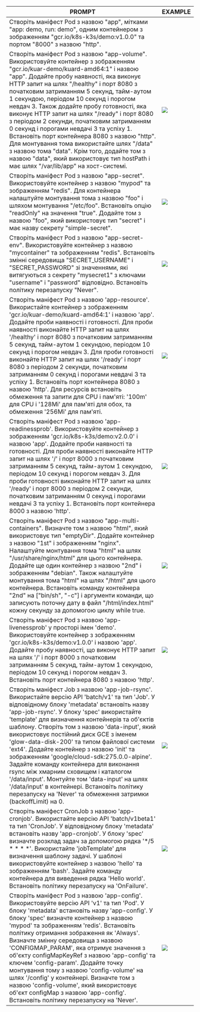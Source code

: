 | PROMPT | EXAMPLE |
|---|---|
| Створіть маніфест Pod з назвою "app", мітками "app: demo, run: demo", одним контейнером з зображенням "gcr.io/k8s-k3s/demo:v1.0.0" та портом "8000" з назвою "http". | [](/yaml/app.yaml) |
| Створіть маніфест Pod з назвою "app-volume". Використовуйте контейнер з зображенням "gcr.io/kuar-demo/kuard-amd64:1" і назвою "app". Додайте пробу наявності, яка виконує HTTP запит на шлях "/healthy" і порт 8080 з початковим затриманням 5 секунд, тайм-аутом 1 секундою, періодом 10 секунд і порогом невдач 3. Також додайте пробу готовності, яка виконує HTTP запит на шлях "/ready" і порт 8080 з періодом 2 секунди, початковим затриманням 0 секунд і порогами невдачі 3 та успіху 1. Встановіть порт контейнера 8080 з назвою "http". Для монтування тома використайте шлях "/data" з назвою тома "data". Крім того, додайте том з назвою "data", який використовує тип hostPath і має шлях "/var/lib/app" на хост-системі. | ![](/yaml/app-volumeMounts.yaml) |
| Створіть маніфест Pod з назвою "app-secret". Використовуйте контейнер з назвою "mypod" та зображенням "redis". Для контейнера налаштуйте монтування тома з назвою "foo" і шляхом монтування "/etc/foo". Встановіть опцію "readOnly" на значення "true". Додайте том з назвою "foo", який використовує тип "secret" і має назву секрету "simple-secret". | ![](/yaml/app-secret.yaml) |
| Створіть маніфест Pod з назвою "app-secret-env". Використовуйте контейнер з назвою "mycontainer" та зображенням "redis". Встановіть змінні середовища "SECRET_USERNAME" і "SECRET_PASSWORD" зі значеннями, які витягуються з секрету "mysecret1" з ключами "username" і "password" відповідно. Встановіть політику перезапуску "Never". | ![](/yaml/app-secret-env.yaml) |
| Створіть маніфест Pod з назвою 'app-resource'. Використайте контейнер з зображенням 'gcr.io/kuar-demo/kuard-amd64:1' і назвою 'app'. Додайте проби наявності і готовності. Для проби наявності виконайте HTTP запит на шлях '/healthy' і порт 8080 з початковим затриманням 5 секунд, тайм-аутом 1 секундою, періодом 10 секунд і порогом невдач 3. Для проби готовності виконайте HTTP запит на шлях '/ready' і порт 8080 з періодом 2 секунди, початковим затриманням 0 секунд і порогами невдачі 3 та успіху 1. Встановіть порт контейнера 8080 з назвою 'http'. Для ресурсів встановіть обмеження та запити для CPU і пам'яті: '100m' для CPU і '128Mi' для пам'яті для обох, та обмеження '256Mi' для пам'яті. | ![](/yaml/app-resources.yaml) |
| Створіть маніфест Pod з назвою 'app-readinessprob'. Використовуйте контейнер з зображенням 'gcr.io/k8s-k3s/demo:v2.0.0' і назвою 'app'. Додайте проби наявності та готовності. Для проби наявності виконайте HTTP запит на шлях '/' і порт 8000 з початковим затриманням 5 секунд, тайм-аутом 1 секундою, періодом 10 секунд і порогом невдач 3. Для проби готовності виконайте HTTP запит на шлях '/ready' і порт 8000 з періодом 2 секунди, початковим затриманням 0 секунд і порогами невдачі 3 та успіху 1. Встановіть порт контейнера 8000 з назвою 'http'. | ![](/yaml/app-readinessProbe.yaml) |
| Створіть маніфест Pod з назвою "app-multi-containers". Визначте том з назвою "html", який використовує тип "emptyDir". Додайте контейнер з назвою "1st" і зображенням "nginx". Налаштуйте монтування тома "html" на шлях "/usr/share/nginx/html" для цього контейнера. Додайте ще один контейнер з назвою "2nd" і зображенням "debian". Також налаштуйте монтування тома "html" на шлях "/html" для цього контейнера. Встановіть команду контейнера "2nd" на ["bin/sh", "-c"] і аргументи команди, що записують поточну дату в файл "/html/index.html" кожну секунду за допомогою циклу while true. | ![](/yaml/app-multicontainer.yaml) |
| Створіть маніфест Pod з назвою 'app-livenessprob' у просторі імен 'demo'. Використовуйте контейнер з зображенням 'gcr.io/k8s-k3s/demo:v1.0.0' і назвою 'app'. Додайте пробу наявності, що виконує HTTP запит на шлях '/' і порт 8000 з початковим затриманням 5 секунд, тайм-аутом 1 секундою, періодом 10 секунд і порогом невдач 3. Встановіть порт контейнера 8080 з назвою 'http'. | ![](/yaml/app-livenessProbe.yaml) |
| Створіть маніфест Job з назвою 'app-job-rsync'. Використайте версію API 'batch/v1' та тип 'Job'. У відповідному блоку 'metadata' встановіть назву 'app-job-rsync'. У блоку 'spec' використайте 'template' для визначення контейнерів та об'єктів шаблону. Створіть том з назвою 'data-input', який використовує постійний диск GCE з іменем 'glow-data-disk-200' та типом файлової системи 'ext4'. Додайте контейнер з назвою 'init' та зображенням 'google/cloud-sdk:275.0.0-alpine'. Задайте команду контейнера для виконання rsync між хмарним сховищем і каталогом '/data/input'. Монтуйте том 'data-input' на шлях '/data/input' в контейнері. Встановіть політику перезапуску на 'Never' та обмеження затримки (backoffLimit) на 0. | ![](/yaml/app-job.yaml) |
| Створіть маніфест CronJob з назвою 'app-cronjob'. Використайте версію API 'batch/v1beta1' та тип 'CronJob'. У відповідному блоку 'metadata' встановіть назву 'app-cronjob'. У блоку 'spec' визначте розклад задач за допомогою рядка '*/5 * * * *'. Використайте 'jobTemplate' для визначення шаблону задачі. У шаблоні використовуйте контейнер з назвою 'hello' та зображенням 'bash'. Задайте команду контейнера для виведення рядка 'Hello world'. Встановіть політику перезапуску на 'OnFailure'. | ![](/yaml/app-cronjob.yaml) |
| Створіть маніфест Pod з назвою 'app-config'. Використовуйте версію API 'v1' та тип 'Pod'. У блоку 'metadata' встановіть назву 'app-config'. У блоку 'spec' визначте контейнер з назвою 'mypod' та зображенням 'redis'. Встановіть політику отримання зображення як 'Always'. Визначте змінну середовища з назвою 'CONFIGMAP_PARAM', яка отримує значення з об'єкту configMapKeyRef з назвою 'app-config' та ключем 'config-param'. Додайте точку монтування тому з назвою 'config-volume' на шлях '/config' у контейнері. Визначте том з назвою 'config-volume', який використовує об'єкт configMap з назвою 'app-config'. Встановіть політику перезапуску на 'Never'. | ![](/yaml/app-configmap.yaml) |